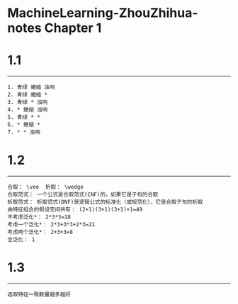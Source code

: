 # MachineLearning-ZhouZhihua-notes Chapter 1

# 1.1  
------  
    1. 青绿 蜷缩 浊响  
    2. 青绿 蜷缩 *  
    3. 青绿 * 浊响  
    4. * 蜷缩 浊响  
    5. 青绿 * *  
    6. * 蜷缩 *  
    7. * * 浊响  

# 1.2  
------  
    合取： \vee  析取： \wedge  
    合取范式： 一个公式是合取范式(CNF)的，如果它是子句的合取  
    析取范式： 析取范式(DNF)是逻辑公式的标准化（或规范化），它是合取子句的析取  
    由特征组合的假设空间共有： (2+1)(3+1)(3+1)+1=49  
    不考虑泛化*： 2*3*3=18  
    考虑一个泛化*： 2*3+3*3+2*3=21  
    考虑两个泛化*： 2+3+3=8  
    全泛化： 1

# 1.3  
------
    选取特征一致数量越多越好  
